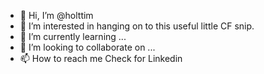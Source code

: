 - 👋 Hi, I’m @holttim
- 👀 I’m interested in hanging on to this useful little CF snip.
- 🌱 I’m currently learning ...
- 💞️ I’m looking to collaborate on ...
- 📫 How to reach me Check for Linkedin

<!---
holttim/holttim is a ✨ special ✨ repository because its `README.md` (this file) appears on your GitHub profile.
You can click the Preview link to take a look at your changes.
--->
